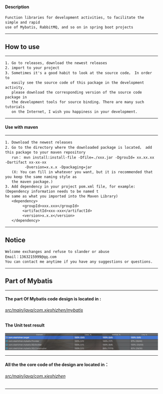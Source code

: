 #### Description
````
Function libraries for development activities, to facilitate the simple and rapid
use of Mybatis, RabbitMQ, and so on in spring boot projects
````
---
## How to use
---
````
1. Go to releases, download the newest releases
2. import to your project
3. Sometimes it's a good habit to look at the source code， In order to 
   easily see the source code of this package in the development activity, 
   please download the corresponding version of the source code package in 
   the development tools for source binding. There are many such tutorials 
   on the Internet, I wish you happiness in your development.
````
---
#### Use with maven
---
````
1. Download the newest releases
2. Go to the directory where the downloaded package is located， add this package to your maven repository
   run： mvn install:install-file -Dfile=./xxx.jar -DgrouId= xx.xx.xx -Dartifact xx-xx-xx 
         -Dversion=x.x.x -Dpackaging=jar
   (X: You can fill in whatever you want, but it is recommended that you keep the same naming style as
   the maven package.)
3. Add dependency in your project pom.xml file, for example:(Dependency information needs to be named t
he same as what you imported into the Maven Library)
   <dependency>
        <groupId>xxx.xxx</groupId>
        <artifactId>xxx-xxx</artifactId>
        <version>x.x.x</version>
   </dependency>

````
---
## Notice
````
Welcome exchanges and refuse to slander or abuse
Email：1363215999@qq.com
You can contact me anytime if you have any suggestions or questions.
````
---
## Part of Mybatis
---
#### The part Of Mybatis code design is located in : 
###### [src/main/java/com.xieshizhen/mybatis](https://github.com/Kitetop/mybatis/tree/master/src/main/java/com/xieshizhen/mybatis)
#### The Unit test result
![mybatis_unit_test](./REDEME_IMAGES/mybatis_unit_test.jpg)

---
#### All the the core code of the design are located in：
###### [src/main/java/com.xieshizhen](https://github.com/Kitetop/mybatis/tree/master/src/main/java/com/xieshizhen)
---
